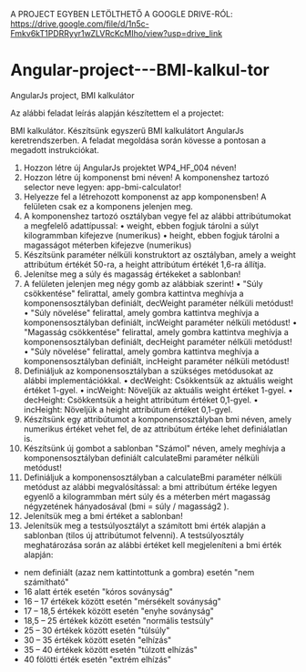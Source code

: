 A PROJECT EGYBEN LETÖLTHETŐ A GOOGLE DRIVE-RÓL: https://drive.google.com/file/d/1n5c-Fmkv6kT1PDRRyyr1wZLVRcKcMIho/view?usp=drive_link

# Angular-project---BMI-kalkul-tor
AngularJs project, BMI kalkulátor

Az alábbi feladat leírás alapján készítettem el a projectet:

BMI kalkulátor. Készítsünk egyszerű BMI kalkulátort AngularJs keretrendszerben. A feladat megoldása során kövesse
a pontosan a megadott instrukciókat.
1) Hozzon létre új AngularJs projektet WP4_HF_004 néven!
2) Hozzon létre új komponenst bmi néven! A komponenshez tartozó selector neve legyen: app-bmi-calculator!
3) Helyezze fel a létrehozott komponenst az app komponensben! A felületen csak ez a komponens jelenjen meg.
4) A komponenshez tartozó osztályban vegye fel az alábbi attribútumokat a megfelelő adattípussal:
• weight, ebben fogjuk tárolni a súlyt kilogrammban kifejezve (numerikus)
• height, ebben fogjuk tárolni a magasságot méterben kifejezve (numerikus)
5) Készítsünk paraméter nélküli konstruktort az osztályban, amely a weight attribútum értékét 50-ra, a height
attribútum értékét 1,6-ra állítja.
6) Jelenítse meg a súly és magasság értékeket a sablonban!
7) A felületen jelenjen meg négy gomb az alábbiak szerint!
• "Súly csökkentése" felirattal, amely gombra kattintva meghívja a komponensosztályban definiált,
decWeight paraméter nélküli metódust!
• "Súly növelése" felirattal, amely gombra kattintva meghívja a komponensosztályban definiált, incWeight
paraméter nélküli metódust!
• "Magasság csökkentése" felirattal, amely gombra kattintva meghívja a komponensosztályban definiált,
decHeight paraméter nélküli metódust!
• "Súly növelése" felirattal, amely gombra kattintva meghívja a komponensosztályban definiált, incHeight
paraméter nélküli metódust!
8) Definiáljuk az komponensosztályban a szükséges metódusokat az alábbi implementációkkal.
• decWeight: Csökkentsük az aktuális weight értéket 1-gyel.
• incWeight: Növeljük az aktuális weight értéket 1-gyel.
• decHeight: Csökkentsük a height attribútum értéket 0,1-gyel.
• incHeight: Növeljük a height attribútum értéket 0,1-gyel.
9) Készítsünk egy attribútumot a komponensosztályban bmi néven, amely numerikus értéket vehet fel, de az
attribútum értéke lehet definiálatlan is.
10) Készítsünk új gombot a sablonban "Számol" néven, amely meghívja a komponensosztályban definiált
calculateBmi paraméter nélküli metódust!
11) Definiáljuk a komponensosztályban a calculateBmi paraméter nélküli metódust az alábbi megvalósítással: a
bmi attribútum értéke legyen egyenlő a kilogrammban mért súly és a méterben mért magasság négyzetének
hányadosával (bmi = súly / magasság2
).
12) Jelenítsük meg a bmi értéket a sablonban!
13) Jelenítsük meg a testsúlyosztályt a számított bmi érték alapján a sablonban (tilos új attribútumot felvenni). A
testsúlyosztály meghatározása során az alábbi értéket kell megjeleníteni a bmi érték alapján:
- nem definiált (azaz nem kattintottunk a gombra) esetén "nem számítható"
- 16 alatt érték esetén "kóros soványság"
- 16 – 17 értékek között esetén "mérsékelt soványság"
- 17 – 18,5 értékek között esetén "enyhe soványság"
- 18,5 – 25 értékek között esetén "normális testsúly"
- 25 – 30 értékek között esetén "túlsúly"
- 30 – 35 értékek között esetén "elhízás"
- 35 – 40 értékek között esetén "túlzott elhízás"
- 40 fölötti érték esetén "extrém elhízás"
